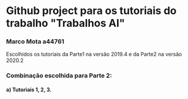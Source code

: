 <h1>Github project para os tutoriais do trabalho "Trabalhos AI"</h1>

<h3> Marco Mota a44761</h3>

Escolhidos os tutoriais da Parte1  na versão 2019.4 e da Parte2 na versão 2020.2


<h3>Combinação escolhida para Parte 2: </h3>
<h4>   a) Tutoriais 1, 2, 3.</h4>
